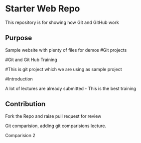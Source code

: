 # Starter Web Repo

This repository is for showing how Git and GitHub work

## Purpose

Sample website with plenty of files for demos
#Git projects

#Git and Git Hub Training 

#This is git project which we are using as sample project

#Introduction

A lot of lectures are already submitted - This is the best training

## Contribution
Fork the Repo and raise pull request for review

Git comparision, adding git comparisions lecture.

Comparision 2
